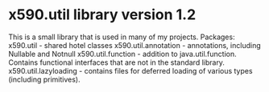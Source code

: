 # x590.util library version 1.2
This is a small library that is used in many of my projects.
Packages:
x590.util - shared hotel classes
x590.util.annotation - annotations, including Nullable and Notnull
x590.util.function - addition to java.util.function. Contains functional interfaces that are not in the standard library.
x590.util.lazyloading - contains files for deferred loading of various types (including primitives).
